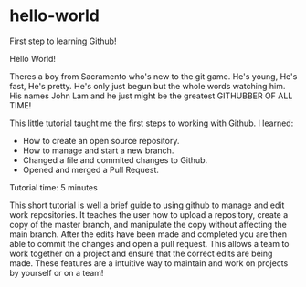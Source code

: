 # hello-world
First step to learning Github!

Hello World!

Theres a boy from Sacramento who's new to the git game. He's young, He's fast, He's pretty. He's only just begun but the whole words watching him. His names John Lam and he just might be the greatest GITHUBBER OF ALL TIME!

This little tutorial taught me the first steps to working with Github.
I learned:
- How to create an open source repository.
- How to manage and start a new branch. 
- Changed a file and commited changes to Github.
- Opened and merged a Pull Request.


Tutorial time: 5 minutes

This short tutorial is well a brief guide to using github to manage and edit work repositories. It teaches the user how to upload a repository, create a copy of the master branch, and manipulate the copy without affecting the main branch. After the edits have been made and completed you are then able to commit the changes and open a pull request. This allows a team to work together on a project and ensure that the correct edits are being made. These features are a intuitive way to maintain and work on projects by yourself or on a team!
